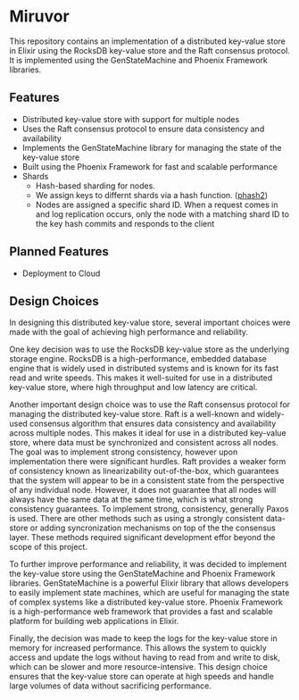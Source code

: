 # Miruvor

This repository contains an implementation of a distributed key-value store in Elixir using the RocksDB key-value store and the Raft consensus protocol. It is implemented using the GenStateMachine and Phoenix Framework libraries.

## Features

- Distributed key-value store with support for multiple nodes
- Uses the Raft consensus protocol to ensure data consistency and availability
- Implements the GenStateMachine library for managing the state of the key-value store
- Built using the Phoenix Framework for fast and scalable performance
- Shards
    - Hash-based sharding for nodes.
    - We assign keys to differnt shards via a hash function. ([phash2](http://erlang.org/documentation/doc-7.0/erts-7.0/doc/html/erlang.html#phash2-2)) 
    - Nodes are assigned a specific shard ID. When a request comes in and log replication occurs, only the node with a matching shard ID to the key hash commits and responds to the client

## Planned Features

- Deployment to Cloud

## Design Choices

In designing this distributed key-value store, several important choices were made with the goal of achieving high performance and reliability.

One key decision was to use the RocksDB key-value store as the underlying storage engine. RocksDB is a high-performance, embedded database engine that is widely used in distributed systems and is known for its fast read and write speeds. This makes it well-suited for use in a distributed key-value store, where high throughput and low latency are critical.

Another important design choice was to use the Raft consensus protocol for managing the distributed key-value store. Raft is a well-known and widely-used consensus algorithm that ensures data consistency and availability across multiple nodes. This makes it ideal for use in a distributed key-value store, where data must be synchronized and consistent across all nodes. The goal was to implement strong consistency, however upon implementation there were significant hurdles. Raft provides a weaker form of consistency known as linearizability out-of-the-box, which guarantees that the system will appear to be in a consistent state from the perspective of any individual node. However, it does not guarantee that all nodes will always have the same data at the same time, which is what strong consistency guarantees. To implement strong, consistency, generally Paxos is used. There are other methods such as using a strongly consistent data-store or adding syncronization mechanisms on top of the the consensus layer. These methods required significant development effor beyond the scope of this project.

To further improve performance and reliability, it was decided to implement the key-value store using the GenStateMachine and Phoenix Framework libraries. GenStateMachine is a powerful Elixir library that allows developers to easily implement state machines, which are useful for managing the state of complex systems like a distributed key-value store. Phoenix Framework is a high-performance web framework that provides a fast and scalable platform for building web applications in Elixir.

Finally, the decision was made to keep the logs for the key-value store in memory for increased performance. This allows the system to quickly access and update the logs without having to read from and write to disk, which can be slower and more resource-intensive. This design choice ensures that the key-value store can operate at high speeds and handle large volumes of data without sacrificing performance.

